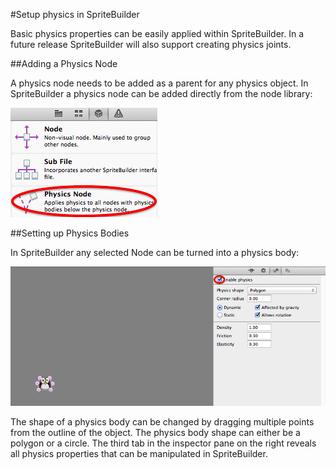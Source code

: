 #Setup physics in SpriteBuilder

Basic physics properties can be easily applied within SpriteBuilder. In a future release SpriteBuilder will also support creating physics joints.

##Adding a Physics Node

A physics node needs to be added as a parent for any physics object. In SpriteBuilder a physics node can be added directly from the node library:

![image](SpriteBuilder_physicsNode.png)

##Setting up Physics Bodies

In SpriteBuilder any selected Node can be turned into a physics body:

![image](SpriteBuilder_enablePhysics.png)

The shape of a physics body can be changed by dragging multiple points from the outline of the object. The physics body shape can either be a polygon or a circle.
The third tab in the inspector pane on the right reveals all physics properties that can be manipulated in SpriteBuilder.